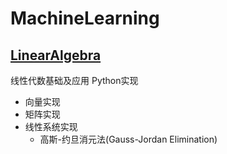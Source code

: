 # MachineLearning    

## [LinearAlgebra](./LinearAlgebra/README.md)    

线性代数基础及应用  Python实现     
* 向量实现    
* 矩阵实现    
* 线性系统实现    
    * 高斯-约旦消元法(Gauss-Jordan Elimination)    